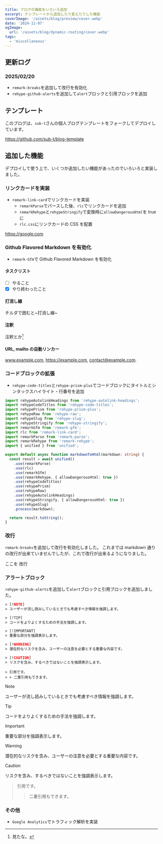 ```yaml
---
title: ブログの機能をいろいろ追加
excerpt: テンプレートから追加したり変えたりした機能
coverImage: '/assets/blog/preview/cover.webp'
date: '2024-11-07'
ogImage:
  url: '/assets/blog/dynamic-routing/cover.webp'
tags:
  - 'miscellaneous'
---
```


## 更新ログ

### 2025/02/20

- `remark-breaks`を追加して改行を有効化
- `rehype-github-alerts`を追加して`alert`ブロックと引用ブロックを追加

## テンプレート

このブログは、`sub-t`さんの個人ブログテンプレートをフォークしてデプロイしています。

https://github.com/sub-t/blog-template

## 追加した機能

デプロイして使う上で、いくつか追加したい機能があったのでいろいろと実装しました。

### リンクカードを実装

- `remark-link-card`でリンクカードを実装
  - `remarkParse`でパースした後、`rlc`でリンクカードを追加
  - `remarkRehype`と`rehypeStringify`で変換時に`allowDangerousHtml`を true に
  - `rlc.css`にリンクカードの CSS を配置

https://google.com

### Github Flavored Markdown を有効化

- `remark-Gfm`で Github Flavored Markdown を有効化

#### タスクリスト

- [ ] やること
- [x] やり終わったこと

#### 打消し線

チルダで囲むと~打消し線~

#### 注釈

注釈とか[^1]

[^1]: 見たな。

#### URL, mailto の自動リンカー

www.example.com, https://example.com, contact@example.com.

### コードブロックの拡張

- `rehype-code-titles`と`rehype-prism-plus`でコードブロックにタイトルとシンタックスハイライト・行番号を追加

```TypeScript:src/lib/markdownToHtml.ts {9,14-15} showLineNumbers
import rehypeAutolinkHeadings from 'rehype-autolink-headings';
import rehypeCodeTitles from 'rehype-code-titles';
import rehypePrism from 'rehype-prism-plus';
import rehypeRaw from 'rehype-raw';
import rehypeSlug from 'rehype-slug';
import rehypeStringify from 'rehype-stringify';
import remarkGfm from 'remark-gfm';
import rlc from 'remark-link-card';
import remarkParse from 'remark-parse';
import remarkRehype from 'remark-rehype';
import { unified } from 'unified';

export default async function markdownToHtml(markdown: string) {
  const result = await unified()
    .use(remarkParse)
    .use(rlc)
    .use(remarkGfm)
    .use(remarkRehype, { allowDangerousHtml: true })
    .use(rehypeCodeTitles)
    .use(rehypePrism)
    .use(rehypeRaw)
    .use(rehypeAutolinkHeadings)
    .use(rehypeStringify, { allowDangerousHtml: true })
    .use(rehypeSlug)
    .process(markdown);

  return result.toString();
}
```

### 改行

`remark-breaks`を追加して改行を有効化しました。
これまでは markdown 通りの改行が出来ていませんでしたが、これで改行が出来るようになりました。

ここを
改行

### アラートブロック

`rehype-github-alerts`を追加して`alert`ブロックと引用ブロックを追加しました。

```alert
> [!NOTE]
> ユーザーが流し読みしているときでも考慮すべき情報を強調します。

> [!TIP]
> コードをよりよくするための手法を強調します。

> [!IMPORTANT]
> 重要な部分を強調表示します。

> [!WARNING]
> 潜在的なリスクを含み、ユーザーの注意を必要とする重要な内容です。

> [!CAUTION]
> リスクを含み、するべきではないことを強調表示します。
```

```note
> 引用です。
> > 二重引用もできます。
```

> [!NOTE]
> ユーザーが流し読みしているときでも考慮すべき情報を強調します。

> [!TIP]
> コードをよりよくするための手法を強調します。

> [!IMPORTANT]
> 重要な部分を強調表示します。

> [!WARNING]
> 潜在的なリスクを含み、ユーザーの注意を必要とする重要な内容です。

> [!CAUTION]
> リスクを含み、するべきではないことを強調表示します。

> 引用です。
>
> > 二重引用もできます。

### その他

- `Google Analytics`でトラフィック解析を実装

